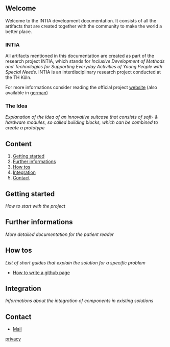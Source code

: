 ## Welcome
Welcome to the INTIA development documentation. It consists of all the artifacts that are created together with the community to make the world a better place. 

### INTIA
All artifacts mentioned in this documentation are created as part of the research project INTIA, which stands for *Inclusive Development of Methods and Technologies for Supporting Everyday Activities of Young People with Special Needs*.
INTIA is an interdisciplinary research project conducted at the TH Köln.

For more informations consider reading the official project [website](https://dites.web.th-koeln.de/forschung/projekte/research-projects-intia/) (also available in [german](https://dites.web.th-koeln.de/forschung/projekte/intia/))

### The Idea
*Explanation of the idea of an innovative suitcase that consists of soft- & hardware modules, so called building blocks, which can be combined to create a prototype*

## Content
1. [Getting started](#Getting-started)
1. [Further informations](#Further-informations)
1. [How tos](#How-tos)
1. [Integration](#Integration)
1. [Contact](#contact)

## Getting started
*How to start with the project*

## Further informations
*More detailed documentation for the patient reader*

## How tos 
*List of short guides that explain the solution for a specific problem*
- [How to write a github page](how_tos/how_to_write_a_github_page.md)

## Integration
*Informations about the integration of components in existing solutions*

## Contact
- [Mail](mailto:INTIA@th-koeln.de)

[privacy](privacy.md)